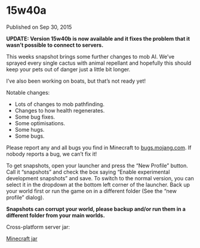 # 15w40a
Published on Sep 30, 2015

**UPDATE: Version 15w40b is now available and it fixes the problem that it
wasn’t possible to connect to servers.**

This weeks snapshot brings some further changes to mob AI. We’ve sprayed every
single cactus with animal repellant and hopefully this should keep your pets
out of danger just a little bit longer.

I’ve also been working on boats, but that’s not ready yet!

Notable changes:

  * Lots of changes to mob pathfinding.
  * Changes to how health regenerates.
  * Some bug fixes.
  * Some optimisations.
  * Some hugs.
  * Some bugs.

Please report any and all bugs you find in Minecraft to
[bugs.mojang.com](https://bugs.mojang.com). If nobody reports a bug, we can’t
fix it!

To get snapshots, open your launcher and press the “New Profile” button. Call
it “snapshots” and check the box saying “Enable experimental development
snapshots” and save. To switch to the normal version, you can select it in the
dropdown at the bottom left corner of the launcher. Back up your world first
or run the game on in a different folder (See the “new profile” dialog).

**Snapshots can corrupt your world, please backup and/or run them in a
different folder from your main worlds.**

Cross-platform server jar:

[Minecraft
jar](https://launcher.mojang.com/mc/game/15w40b/server/adba98d3a02da95106d782991a90a199d38e5d9f/server.jar)


